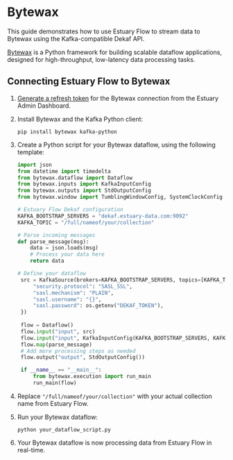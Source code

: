 # Bytewax

This guide demonstrates how to use Estuary Flow to stream data to Bytewax using the Kafka-compatible Dekaf API.

[Bytewax](https://bytewax.io/) is a Python framework for building scalable dataflow applications, designed for
high-throughput, low-latency data processing tasks.

## Connecting Estuary Flow to Bytewax

1. [Generate a refresh token](/guides/how_to_generate_refresh_token) for the Bytewax connection from the Estuary Admin
   Dashboard.

2. Install Bytewax and the Kafka Python client:

   ```
   pip install bytewax kafka-python
   ```

3. Create a Python script for your Bytewax dataflow, using the following template:

   ```python
   import json
   from datetime import timedelta
   from bytewax.dataflow import Dataflow
   from bytewax.inputs import KafkaInputConfig
   from bytewax.outputs import StdOutputConfig
   from bytewax.window import TumblingWindowConfig, SystemClockConfig

   # Estuary Flow Dekaf configuration
   KAFKA_BOOTSTRAP_SERVERS = "dekaf.estuary-data.com:9092"
   KAFKA_TOPIC = "/full/nameof/your/collection"

   # Parse incoming messages
   def parse_message(msg):
       data = json.loads(msg)
       # Process your data here
       return data

   # Define your dataflow
    src = KafkaSource(brokers=KAFKA_BOOTSTRAP_SERVERS, topics=[KAFKA_TOPIC], add_config={
        "security.protocol": "SASL_SSL",
        "sasl.mechanism": "PLAIN",
        "sasl.username": "{}",
        "sasl.password": os.getenv("DEKAF_TOKEN"),
    })
    
    flow = Dataflow()
    flow.input("input", src)
    flow.input("input", KafkaInputConfig(KAFKA_BOOTSTRAP_SERVERS, KAFKA_TOPIC))
    flow.map(parse_message)
    # Add more processing steps as needed
    flow.output("output", StdOutputConfig())

    if __name__ == "__main__":
        from bytewax.execution import run_main
        run_main(flow)
   ```

4. Replace `"/full/nameof/your/collection"` with your actual collection name from Estuary Flow.

5. Run your Bytewax dataflow:

   ```
   python your_dataflow_script.py
   ```

6. Your Bytewax dataflow is now processing data from Estuary Flow in real-time.
